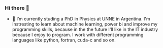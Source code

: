 ### Hi there 👋

<!--
**AndyDanian/AndyDanian** is a ✨ _special_ ✨ repository because its `README.md` (this file) appears on your GitHub profile.

Here are some ideas to get you started:

- 🔭 I’m currently working on ...
- 🌱 I’m currently learning ...
- 👯 I’m looking to collaborate on ...
- 🤔 I’m looking for help with ...
- 💬 Ask me about ...
- 📫 How to reach me: ...
- 😄 Pronouns: ...
- ⚡ Fun fact: ...
-->
- 🌱 I’m currently studing a PhD in Physics at UNNE in Argentina. I'm instresting to learn about machine learning, power bi and improve my programming skills, because in the the future I'll like in the IT industry because I enjoy to program. I work with different programming languages like python, fortran, cuda-c and so on.  
